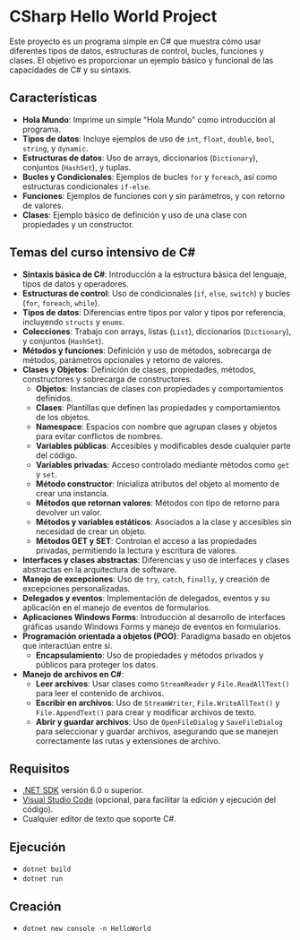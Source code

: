 # CSharp Hello World Project

Este proyecto es un programa simple en C# que muestra cómo usar diferentes tipos de datos, estructuras de control, bucles, funciones y clases. El objetivo es proporcionar un ejemplo básico y funcional de las capacidades de C# y su sintaxis.

## Características

- **Hola Mundo**: Imprime un simple "Hola Mundo" como introducción al programa.
- **Tipos de datos**: Incluye ejemplos de uso de `int`, `float`, `double`, `bool`, `string`, y `dynamic`.
- **Estructuras de datos**: Uso de arrays, diccionarios (`Dictionary`), conjuntos (`HashSet`), y tuplas.
- **Bucles y Condicionales**: Ejemplos de bucles `for` y `foreach`, así como estructuras condicionales `if-else`.
- **Funciones**: Ejemplos de funciones con y sin parámetros, y con retorno de valores.
- **Clases**: Ejemplo básico de definición y uso de una clase con propiedades y un constructor.

## Temas del curso intensivo de C#

- **Sintaxis básica de C#**: Introducción a la estructura básica del lenguaje, tipos de datos y operadores.
- **Estructuras de control**: Uso de condicionales (`if`, `else`, `switch`) y bucles (`for`, `foreach`, `while`).
- **Tipos de datos**: Diferencias entre tipos por valor y tipos por referencia, incluyendo `structs` y `enums`.
- **Colecciones**: Trabajo con arrays, listas (`List`), diccionarios (`Dictionary`), y conjuntos (`HashSet`).
- **Métodos y funciones**: Definición y uso de métodos, sobrecarga de métodos, parámetros opcionales y retorno de valores.
- **Clases y Objetos**: Definición de clases, propiedades, métodos, constructores y sobrecarga de constructores.
  - **Objetos**: Instancias de clases con propiedades y comportamientos definidos.
  - **Clases**: Plantillas que definen las propiedades y comportamientos de los objetos.
  - **Namespace**: Espacios con nombre que agrupan clases y objetos para evitar conflictos de nombres.
  - **Variables públicas**: Accesibles y modificables desde cualquier parte del código.
  - **Variables privadas**: Acceso controlado mediante métodos como `get` y `set`.
  - **Método constructor**: Inicializa atributos del objeto al momento de crear una instancia.
  - **Métodos que retornan valores**: Métodos con tipo de retorno para devolver un valor.
  - **Métodos y variables estáticos**: Asociados a la clase y accesibles sin necesidad de crear un objeto.
  - **Métodos GET y SET**: Controlan el acceso a las propiedades privadas, permitiendo la lectura y escritura de valores.
- **Interfaces y clases abstractas**: Diferencias y uso de interfaces y clases abstractas en la arquitectura de software.
- **Manejo de excepciones**: Uso de `try`, `catch`, `finally`, y creación de excepciones personalizadas.
- **Delegados y eventos**: Implementación de delegados, eventos y su aplicación en el manejo de eventos de formularios.
- **Aplicaciones Windows Forms**: Introducción al desarrollo de interfaces gráficas usando Windows Forms y manejo de eventos en formularios.
- **Programación orientada a objetos (POO)**: Paradigma basado en objetos que interactúan entre sí.
  - **Encapsulamiento**: Uso de propiedades y métodos privados y públicos para proteger los datos.
- **Manejo de archivos en C#**: 
  - **Leer archivos**: Usar clases como `StreamReader` y `File.ReadAllText()` para leer el contenido de archivos.
  - **Escribir en archivos**: Uso de `StreamWriter`, `File.WriteAllText()` y `File.AppendText()` para crear y modificar archivos de texto.
  - **Abrir y guardar archivos**: Uso de `OpenFileDialog` y `SaveFileDialog` para seleccionar y guardar archivos, asegurando que se manejen correctamente las rutas y extensiones de archivo.

## Requisitos

- [.NET SDK](https://dotnet.microsoft.com/download) versión 6.0 o superior.
- [Visual Studio Code](https://code.visualstudio.com/) (opcional, para facilitar la edición y ejecución del código).
- Cualquier editor de texto que soporte C#.

## Ejecución
- `dotnet build`
- `dotnet run`

## Creación
- `dotnet new console -n HelloWorld`

